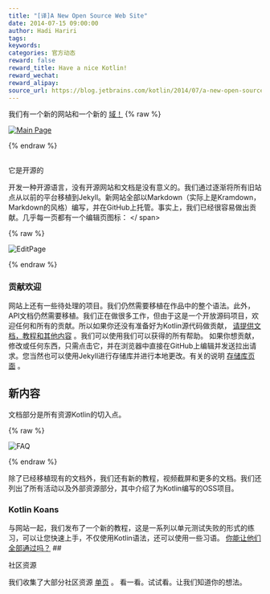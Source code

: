 ```yaml
---
title: "[译]A New Open Source Web Site"
date: 2014-07-15 09:00:00
author: Hadi Hariri
tags:
keywords:
categories: 官方动态
reward: false
reward_title: Have a nice Kotlin!
reward_wechat:
reward_alipay:
source_url: https://blog.jetbrains.com/kotlin/2014/07/a-new-open-source-web-site/
---
```


我们有一个新的网站和一个新的 [域！](http://kotlinlang.org) {% raw %}
<p><a href="http://kotlinlang.org"><img alt="Main Page" class="aligncenter size-full wp-image-1585" data-recalc-dims="1" src="https://i2.wp.com/blog.jetbrains.com/kotlin/files/2014/07/kotlin.png?resize=633%2C335&amp;ssl=1"/></a></p>
{% endraw %}

## 


它是开源的

开发一种开源语言，没有开源网站和文档是没有意义的。我们通过逐渐将所有旧站点从以前的平台移植到Jekyll。新网站全部以Markdown（实际上是Kramdown，Markdown的风格）编写，并在GitHub上托管。事实上，我们已经很容易做出贡献。几乎每一页都有一个编辑页图标：<span id =“more-1560”> </ span>

{% raw %}
<p><img alt="EditPage" class="aligncenter size-full wp-image-1562" data-recalc-dims="1" src="https://i0.wp.com/blog.jetbrains.com/kotlin/files/2014/07/EditPage.png?resize=314%2C149&amp;ssl=1"/></p>
{% endraw %}

### 贡献欢迎

网站上还有一些待处理的项目。我们仍然需要移植在作品中的整个语法。此外，API文档仍然需要移植。我们正在做很多工作，但由于这是一个开放源码项目，欢迎任何和所有的贡献。所以如果你还没有准备好为Kotlin源代码做贡献， [请提供文档，教程和其他内容](http://kotlinlang.org/contribute.html) 。我们可以使用我们可以获得的所有帮助。
如果你想贡献，修改或任何东西，只需点击它，并在浏览器中直接在GitHub上编辑并发送拉出请求。您当然也可以使用Jekyll进行存储库并进行本地更改。有关的说明 [存储库页面](https://github.com/JetBrains/kotlin-web-site) 。
## 新内容

文档部分是所有资源Kotlin的切入点。

{% raw %}
<p><img alt="FAQ" class="aligncenter size-full wp-image-1564" data-recalc-dims="1" src="https://i1.wp.com/blog.jetbrains.com/kotlin/files/2014/07/faq.png?resize=640%2C314&amp;ssl=1"/></p>
{% endraw %}

除了已经移植现有的文档外，我们还有新的教程，视频截屏和更多的文档。我们还列出了所有活动以及外部资源部分，其中介绍了为Kotlin编写的OSS项目。
### Kotlin Koans

与网站一起，我们发布了一个新的教程，这是一系列以单元测试失败的形式的练习，可以让您快速上手，不仅使用Kotlin语法，还可以使用一些习语。 [你能让他们全部通过吗？](http://kotlinlang.org/docs/tutorials/koans.html) ## 


社区资源

我们收集了大部分社区资源 [单页](http://kotlinlang.org/community.html) 。
看一看。试试看。让我们知道你的想法。
